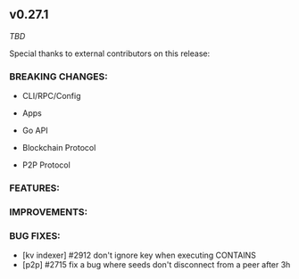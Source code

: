 ## v0.27.1

*TBD*

Special thanks to external contributors on this release:

### BREAKING CHANGES:

* CLI/RPC/Config

* Apps

* Go API

* Blockchain Protocol

* P2P Protocol

### FEATURES:

### IMPROVEMENTS:

### BUG FIXES:
- [kv indexer] \#2912 don't ignore key when executing CONTAINS
- [p2p] \#2715 fix a bug where seeds don't disconnect from a peer after 3h
